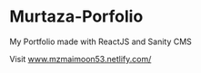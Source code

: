 # Murtaza-Porfolio
My Portfolio made with ReactJS and Sanity CMS

Visit www.mzmaimoon53.netlify.com/
